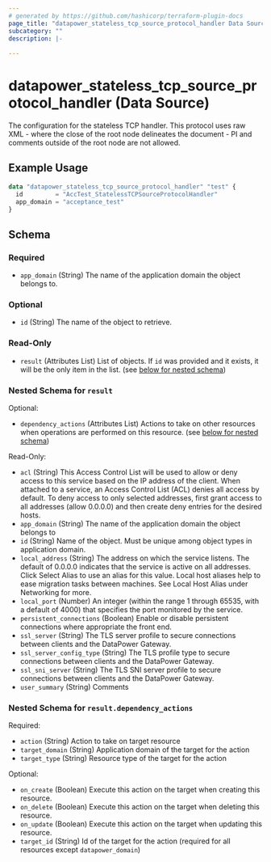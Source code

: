 ```yaml
---
# generated by https://github.com/hashicorp/terraform-plugin-docs
page_title: "datapower_stateless_tcp_source_protocol_handler Data Source - terraform-provider-datapower"
subcategory: ""
description: |-
  
---
```


# datapower_stateless_tcp_source_protocol_handler (Data Source)

<p>The configuration for the stateless TCP handler. This protocol uses raw XML - where the close of the root node delineates the document - PI and comments outside of the root node are not allowed.</p>

## Example Usage

```terraform
data "datapower_stateless_tcp_source_protocol_handler" "test" {
  id         = "AccTest_StatelessTCPSourceProtocolHandler"
  app_domain = "acceptance_test"
}
```

<!-- schema generated by tfplugindocs -->
## Schema

### Required

- `app_domain` (String) The name of the application domain the object belongs to.

### Optional

- `id` (String) The name of the object to retrieve.

### Read-Only

- `result` (Attributes List) List of objects. If `id` was provided and it exists, it will be the only item in the list. (see [below for nested schema](#nestedatt--result))

<a id="nestedatt--result"></a>
### Nested Schema for `result`

Optional:

- `dependency_actions` (Attributes List) Actions to take on other resources when operations are performed on this resource. (see [below for nested schema](#nestedatt--result--dependency_actions))

Read-Only:

- `acl` (String) This Access Control List will be used to allow or deny access to this service based on the IP address of the client. When attached to a service, an Access Control List (ACL) denies all access by default. To deny access to only selected addresses, first grant access to all addresses (allow 0.0.0.0) and then create deny entries for the desired hosts.
- `app_domain` (String) The name of the application domain the object belongs to
- `id` (String) Name of the object. Must be unique among object types in application domain.
- `local_address` (String) The address on which the service listens. The default of 0.0.0.0 indicates that the service is active on all addresses. Click Select Alias to use an alias for this value. Local host aliases help to ease migration tasks between machines. See Local Host Alias under Networking for more.
- `local_port` (Number) An integer (within the range 1 through 65535, with a default of 4000) that specifies the port monitored by the service.
- `persistent_connections` (Boolean) Enable or disable persistent connections where appropriate the front end.
- `ssl_server` (String) The TLS server profile to secure connections between clients and the DataPower Gateway.
- `ssl_server_config_type` (String) The TLS profile type to secure connections between clients and the DataPower Gateway.
- `ssl_sni_server` (String) The TLS SNI server profile to secure connections between clients and the DataPower Gateway.
- `user_summary` (String) Comments

<a id="nestedatt--result--dependency_actions"></a>
### Nested Schema for `result.dependency_actions`

Required:

- `action` (String) Action to take on target resource
- `target_domain` (String) Application domain of the target for the action
- `target_type` (String) Resource type of the target for the action

Optional:

- `on_create` (Boolean) Execute this action on the target when creating this resource.
- `on_delete` (Boolean) Execute this action on the target when deleting this resource.
- `on_update` (Boolean) Execute this action on the target when updating this resource.
- `target_id` (String) Id of the target for the action (required for all resources except `datapower_domain`)
